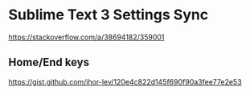 # Sublime Text 3 Settings Sync

https://stackoverflow.com/a/38694182/359001

## Home/End keys
https://gist.github.com/ihor-lev/120e4c822d145f690f90a3fee77e2e53

